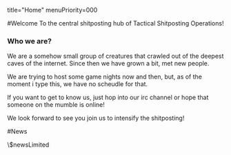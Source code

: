 title="Home"
menuPriority=000

#Welcome
To the central shitposting hub of Tactical Shitposting Operations!

### Who we are?
We are a somehow small group of creatures that crawled out of the deepest caves of the internet. Since then we have grown a bit, met new people.

We are trying to host some game nights now and then, but, as of the moment i type this, we have no scheudle for that. 

If you want to get to know us, just hop into our irc channel or hope that someone on the mumble is online! 

We look forward to see you join us to intensify the shitposting!

#News
<div class="news">
\$newsLimited
</div>
